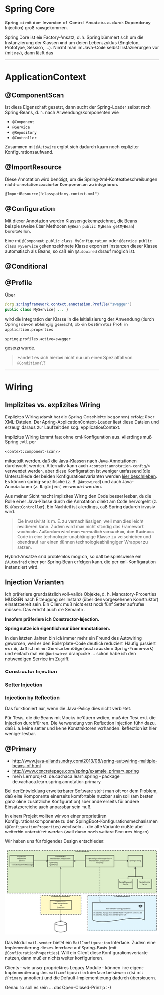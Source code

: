 # Spring Core
Spring ist mit dem Inversion-of-Control-Ansatz (u. a. durch Dependency-Injection) groß rausgekommen.

Spring Core ist ein Factory-Ansatz, d. h. Spring kümmert sich um die Instanziierung der Klassen und um deren Lebenszyklus (Singleton, Prototype, Session, ...). Nimmt man im Java-Code selbst Instaziierungen vor (mit ``new``), dann läuft das 

---

# ApplicationContext
## @ComponentScan
Ist diese Eigenschaft gesetzt, dann sucht der Spring-Loader selbst nach Spring-Beans, d. h. nach Anwendungskomponenten wie 

* ``@Component``
* ``@Service``
* ``@Repository``
* ``@Controller``

Zusammen mit ``@Autowire`` ergibt sich dadurch kaum noch expliziter Konfigurationsaufwand.

## @ImportResource
Diese Annotation wird benötigt, um die Spring-Xml-Kontextbeschreibungen nicht-annotationsbasierter Komponenten zu integrieren.

    @ImportResource("classpath:my-context.xml")

## @Configuration
Mit dieser Annotation werden Klassen gekennzeichnet, die Beans beispielsweise über Methoden (``@Bean public MyBean getMyBean``) bereitstellen.

Eine mit ``@Component public class MyConfiguration`` oder ``@Service public class MyService`` gekennzeichnete Klasse exponiert Instanzen dieser Klasse automatisch als Beans, so daß ein ``@Autowired`` darauf möglich ist.

## @Conditional

## @Profile
Über

```java
@org.springframework.context.annotation.Profile("swagger")
public class MyService{ ... }
```

wird die Integration der Klasse in die Initialisierung der Anwendung (durch Spring) davon abhängig gemacht, ob ein bestimmtes Profil in ``application.properties`` 

    spring.profiles.active=swagger

gesetzt wurde.

> Handelt es sich hierbei nicht nur um einen Spezialfall von ``@Conditional``?

---

# Wiring
## Implizites vs. explizites Wiring
Explizites Wiring (damit hat die Spring-Geschichte begonnen) erfolgt über XML-Dateien. Der Apring-ApplicationContext-Loader liest diese Dateien und erzeugt daraus zur Laufzeit den sog. ApplicationContext. 

Implizites Wiring kommt fast ohne xml-Konfiguration aus. Allerdings muß Spring evtl. per

    <context:component-scan/>
    
mitgeteilt werden, daß die Java-Klassen nach Java-Annotationen durchsucht werden. Alternativ kann auch ``<context:annotation-config/>`` verwendet werden, aber diese Konfiguration ist weniger umfassend (die Unterschiede der beiden Konfigurationsvarianten werden [hier beschrieben]((http://stackoverflow.com/questions/7414794/difference-between-contextannotation-config-vs-contextcomponent-scan)). Es können spring-sepzifische (z. B. ``@Autowired``) und auch Java-Annotationen (z. B. ``@Inject``) verwendet werden. 

Aus meiner Sicht macht implizites Wiring den Code besser lesbar, da die Rolle einer Java-Klasse durch die Annotation direkt am Code hervorgeht (z. B. ``@RestController``). Ein Nachteil ist allerdings, daß  Spring dadurch invasiv wird. 

> Die Invasivität is m. E. zu vernachlässigen, weil man dies leicht revidieren kann. Zudem wird man nicht ständig das Framework wechseln. Außerdem wird man vermutlich versuchen, den Business-Code in eine technologie-unabhängige Klasse zu verschieben und obendrauf nur einen dünnen technologieabhängigen Wrapper zu setzen.

Hybrid-Ansätze sind problemlos möglich, so daß beispielsweise ein ``@Autowired`` einer per Spring-Bean erfolgen kann, die per xml-Konfiguration instanziiert wird.

## Injection Varianten
Ich präferiere grundsätzlich voll-valide Objekte, d. h. Mandatory-Properties MÜSSEN nach Erzeugung der Instanz (über den vorgesehenen Konstruktor) einsatzbereit sein. Ein Client muß nicht erst noch fünf Setter aufrufen müssen. Das erhöht auch die Semantik.

**Insofern präferiere ich Constructor-Injection.**

**Spring nutze ich eigentlich nur über Annotationen.**

In den letzten Jahren bin ich immer mehr ein Freund des Autowiring geworden, weil es den Boilerplate-Code deutlich reduziert. Häufig passiert es mir, daß ich einen Service benötige (auch aus dem Spring-Framework) und einfach mal ein ``@Autowired`` dranpacke ... schon habe ich den notwendigen Service im Zugriff.

### Constructor Injection

### Setter Injection

### Injection by Reflection
Das funktioniert nur, wenn die Java-Policy dies nicht verbietet.

Für Tests, die die Beans mit Mocks befüttern wollen, muß der Test evtl. die Injection durchführen. Die Verwendung von Reflection Injection führt dazu, daß i. a. keine setter und keine Konstruktoren vorhanden. Reflection ist hier weniger lesbar. 

## @Primary
* http://www.java-allandsundry.com/2013/08/spring-autowiring-multiple-beans-of.html
* http://www.concretepage.com/spring/example_primary_spring
* mein Lernprojekt: de.cachaca.learn.spring - package de.cachaca.learn.spring.annotation.primary

Bei der Entwicklung erweiterbarer Software steht man oft vor dem Problem, daß eine Komponente einerseits komfortable nutzbar sein soll (am besten ganz ohne zusätzliche Konfiguration) aber andererseits für andere Einsatzbereiche auch anpassbar sein muß.

In einem Projekt wollten wir von einer proprietären Konfigurationskomponente zu den SpringBoot-Konfigurationsmechanismen (``@ConfigurationProperties``) wechseln ... die alte Variante mußte aber weiterhin unterstützt werden (weil daran noch weitere Features hingen).

Wir haben uns für folgendes Design entschieden:

![Spring @Primary im Einsatz](images/springPrimary.png)

Das Modul ``mail-sender`` bietet ein ``MailConfiguration`` Interface. Zudem eine Implementierung dieses Interface auf Spring-Basis (mit ``@ConfigurationProperties``). Will ein Client diese Konfigurationsveriante nutzen, dann muß er nichts weiter konfigurieren.

Clients - wie unser proprietäres Legacy Module - können ihre eigene Implementierung des ``MailConfiguration`` Interface beisteuern (ist mit ``@Primary`` annotiert) und die Default-Implementierung dadurch übersteuern.

Genau so soll es sein ... das Open-Closed-Prinzip :-)
